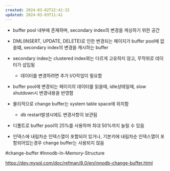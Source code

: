 ```yaml
---
created: 2024-03-02T22:41:32
updated: 2024-03-03T11:41
---
```

- buffer pool 내부에 존재하며, secondary index의 변경을 캐싱하기 위한 공간
- DML(INSERT, UPDATE, DELETE)로 인한 변경되는 페이지가 buffer pool에 없을떄, secondary index의 변경을 캐시하는 buffer
- secondary index는 clustered index와는 다르게 고유하지 않고, 무작위로 데이터가 삽입됨
	- 데이터를 변경하려면 추가 I/O작업이 필요함
- buffer pool에 변경되는 페이지의 데이터를 읽을때, idle상태일때, slow shutdown시 변경내용을 반영함
- 물리적으로 change buffer는 system table space에 위치함
	- db restart발생시에도 변경사항이 보관됨
- 디폴트로 buffer pool의 25%를 사용하며 최대 50%까지 늘릴 수 있음

- 인덱스에 내림차순 인덱스열이 포함되어 있거나, 기본키에 내림차순 인덱스열이 포함되어있는경우 change buffer는 사용되지 않음

#change-buffer
#Innodb-In-Memory-Structure 


https://dev.mysql.com/doc/refman/8.0/en/innodb-change-buffer.html